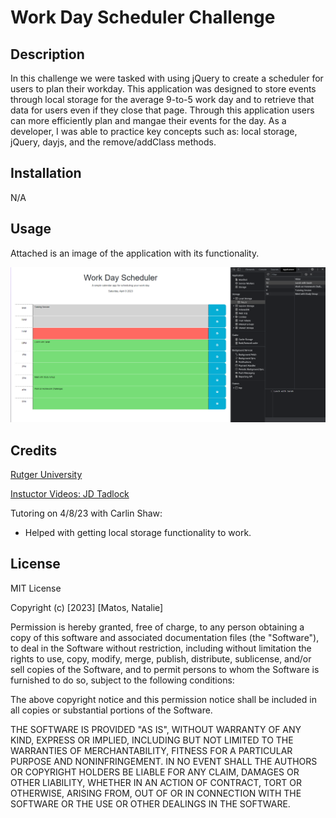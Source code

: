 # Work Day Scheduler Challenge

## Description

In this challenge we were tasked with using jQuery to create a scheduler for users to plan their workday. This application was designed to store events through local storage for the average 9-to-5 work day and to retrieve that data for users even if they close that page. Through this application users can more efficiently plan and mangae their events for the day. As a developer, I was able to practice key concepts such as: local storage, jQuery, dayjs, and the remove/addClass methods.

## Installation

N/A

## Usage

Attached is an image of the application with its functionality.

![Image showing functionality of a typical workday event scheduler](assets/images/Work_Day_Scheduler_Screenshot.png)

## Credits

[Rutger University](https://git.bootcampcontent.com/Rutgers-University/RUT-VIRT-FSF-FT-02-2023-U-LOLC)

[Instuctor Videos: JD Tadlock](https://gist.github.com/jdtdesigns/9cfe05400063902e46aa5f6faabff0ca)

Tutoring on 4/8/23 with Carlin Shaw:
- Helped with getting local storage functionality to work.

## License

MIT License

Copyright (c) [2023] [Matos, Natalie]

Permission is hereby granted, free of charge, to any person obtaining a copy of this software and associated documentation files (the "Software"), to deal in the Software without restriction, including without limitation the rights to use, copy, modify, merge, publish, distribute, sublicense, and/or sell copies of the Software, and to permit persons to whom the Software is furnished to do so, subject to the following conditions:

The above copyright notice and this permission notice shall be included in all copies or substantial portions of the Software.

THE SOFTWARE IS PROVIDED "AS IS", WITHOUT WARRANTY OF ANY KIND, EXPRESS OR IMPLIED, INCLUDING BUT NOT LIMITED TO THE WARRANTIES OF MERCHANTABILITY, FITNESS FOR A PARTICULAR PURPOSE AND NONINFRINGEMENT. IN NO EVENT SHALL THE AUTHORS OR COPYRIGHT HOLDERS BE LIABLE FOR ANY CLAIM, DAMAGES OR OTHER LIABILITY, WHETHER IN AN ACTION OF CONTRACT, TORT OR OTHERWISE, ARISING FROM, OUT OF OR IN CONNECTION WITH THE SOFTWARE OR THE USE OR OTHER DEALINGS IN THE SOFTWARE.
